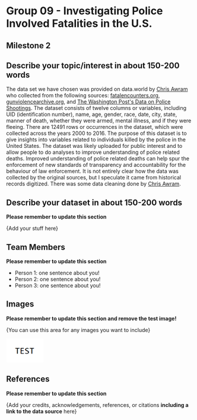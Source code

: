 # Group 09 - Investigating Police Involved Fatalities in the U.S.


## Milestone 2

## Describe your topic/interest in about 150-200 words

The data set we have chosen was provided on data.world by [Chris Awram](data.world/awram) who collected from the following sources: [fatalencounters.org](fatalencounters.org), [gunviolencearchive.org](gunviolencearchive.org), and [The Washington Post's Data on Police Shootings](github.com/washingtonpost/data-police-shootings). The dataset consists of twelve columns or variables, including UID (identification number), name, age, gender, race, date, city, state, manner of death, whether they were armed, mental illness, and if they were fleeing. There are 12491 rows or occurrences in the dataset, which were collected across the years 2000 to 2016. The purpose of this dataset is to give insights into variables related to individuals killed by the police in the United States. The dataset was likely uploaded for public interest and to allow people to do analyses to improve understanding of police related deaths. Improved understanding of police related deaths can help spur the enforcement of new standards of transparency and accountability for the behaviour of law enforcement. It is not entirely clear how the data was collected by the original sources, but I speculate it came from historical records digitized. There was some data cleaning done by [Chris Awram](data.world/awram). 

## Describe your dataset in about 150-200 words

**Please remember to update this section**

{Add your stuff here}

## Team Members

**Please remember to update this section**

- Person 1: one sentence about you!
- Person 2: one sentence about you!
- Person 3: one sentence about you!

## Images

**Please remember to update this section and remove the test image!**

{You can use this area for any images you want to include}

<img src ="images/test.png" width="100px">

## References

**Please remember to update this section**

{Add your credits, acknowledgements, references, or citations **including a link to the data source** here}



